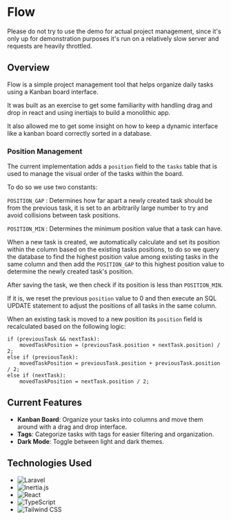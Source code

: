 # Flow

Please do not try to use the demo for actual project management, since it's only up for demonstration purposes it's run on a
relatively slow server and requests are heavily throttled.

## Overview

Flow is a simple project management tool that helps organize daily tasks using a Kanban board interface.

It was built as an exercise to get some familiarity with handling drag and drop in react and using inertiajs to build a monolithic app.

It also allowed me to get some insight on how to keep a dynamic interface like a kanban board correctly sorted in a database.

### Position Management

The current implementation adds a `position` field to the `tasks` table that is used to manage the visual order of the tasks within the board.

To do so we use two constants:

`POSITION_GAP` : Determines how far apart a newly created task should be from the previous task, it is set to an arbitrarily large number to try and avoid collisions between task positions.

`POSITION_MIN` : Determines the minimum position value that a task can have.

When a new task is created, we automatically calculate and set its position within the column based on the existing tasks positions,
to do so we query the database to find the highest position value among existing tasks in the same column and then add the `POSITION_GAP` to this highest position value to determine the newly created task's position.

After saving the task, we then check if its position is less than `POSITION_MIN`.

If it is, we reset the previous `position` value to 0 and then execute an SQL UPDATE statement to adjust the positions of all tasks in the same column.

When an existing task is moved to a new position its `position` field is recalculated based on the following logic:

```
if (previousTask && nextTask):
    movedTaskPosition = (previousTask.position + nextTask.position) / 2;
else if (previousTask):
    movedTaskPosition = previousTask.position + previousTask.position / 2;
else if (nextTask):
    movedTaskPosition = nextTask.position / 2;
```

## Current Features

- **Kanban Board**: Organize your tasks into columns and move them around with a drag and drop interface.
- **Tags**: Categorize tasks with tags for easier filtering and organization.
- **Dark Mode**: Toggle between light and dark themes.

## Technologies Used

- ![Laravel](https://img.shields.io/badge/Laravel-%23FF2D20.svg?style=for-the-badge&logo=laravel&logoColor=white)
- ![Inertia.js](https://img.shields.io/badge/Inertia.js-%231E64A1.svg?style=for-the-badge&logo=inertia&logoColor=white)
- ![React](https://img.shields.io/badge/React-%2361DAFB.svg?style=for-the-badge&logo=react&logoColor=white)
- ![TypeScript](https://img.shields.io/badge/TypeScript-%23778BF5.svg?style=for-the-badge&logo=typescript&logoColor=white)
- ![Tailwind CSS](https://img.shields.io/badge/Tailwind%20CSS-%2314A0F4.svg?style=for-the-badge&logo=tailwind-css&logoColor=white)
